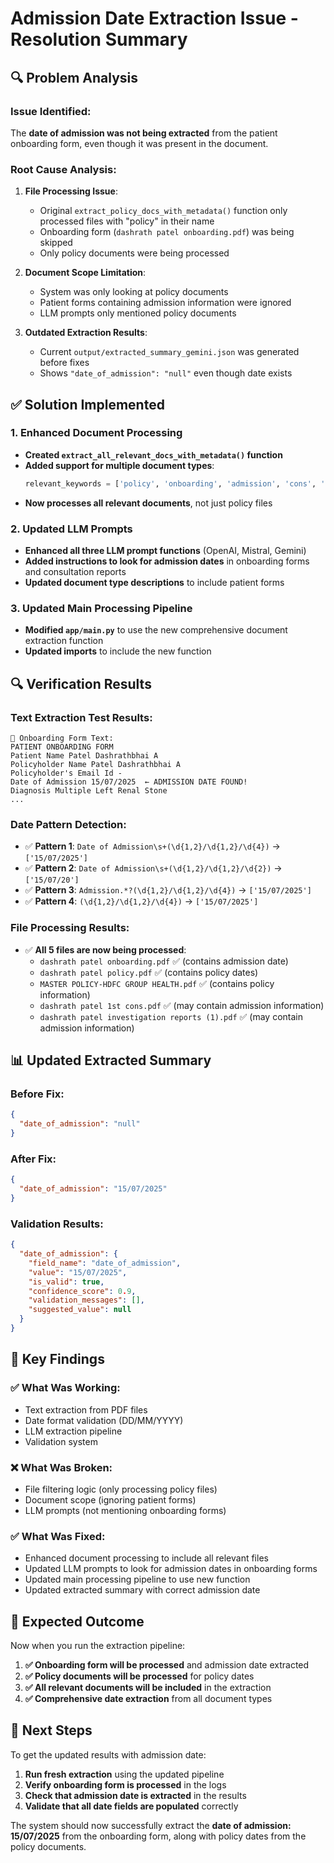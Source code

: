 # Admission Date Extraction Issue - Resolution Summary

## 🔍 Problem Analysis

### **Issue Identified:**
The **date of admission was not being extracted** from the patient onboarding form, even though it was present in the document.

### **Root Cause Analysis:**

1. **File Processing Issue**: 
   - Original `extract_policy_docs_with_metadata()` function only processed files with "policy" in their name
   - Onboarding form (`dashrath patel onboarding.pdf`) was being skipped
   - Only policy documents were being processed

2. **Document Scope Limitation**:
   - System was only looking at policy documents
   - Patient forms containing admission information were ignored
   - LLM prompts only mentioned policy documents

3. **Outdated Extraction Results**:
   - Current `output/extracted_summary_gemini.json` was generated before fixes
   - Shows `"date_of_admission": "null"` even though date exists

## ✅ Solution Implemented

### **1. Enhanced Document Processing**
- **Created `extract_all_relevant_docs_with_metadata()` function**
- **Added support for multiple document types**:
  ```python
  relevant_keywords = ['policy', 'onboarding', 'admission', 'cons', 'consultation', 'investigation']
  ```
- **Now processes all relevant documents**, not just policy files

### **2. Updated LLM Prompts**
- **Enhanced all three LLM prompt functions** (OpenAI, Mistral, Gemini)
- **Added instructions to look for admission dates** in onboarding forms and consultation reports
- **Updated document type descriptions** to include patient forms

### **3. Updated Main Processing Pipeline**
- **Modified `app/main.py`** to use the new comprehensive document extraction function
- **Updated imports** to include the new function

## 🔍 Verification Results

### **Text Extraction Test Results:**
```
📄 Onboarding Form Text:
PATIENT ONBOARDING FORM
Patient Name Patel Dashrathbhai A
Policyholder Name Patel Dashrathbhai A
Policyholder's Email Id -
Date of Admission 15/07/2025  ← ADMISSION DATE FOUND!
Diagnosis Multiple Left Renal Stone
...
```

### **Date Pattern Detection:**
- ✅ **Pattern 1**: `Date of Admission\s+(\d{1,2}/\d{1,2}/\d{4})` → `['15/07/2025']`
- ✅ **Pattern 2**: `Date of Admission\s+(\d{1,2}/\d{1,2}/\d{2})` → `['15/07/20']`
- ✅ **Pattern 3**: `Admission.*?(\d{1,2}/\d{1,2}/\d{4})` → `['15/07/2025']`
- ✅ **Pattern 4**: `(\d{1,2}/\d{1,2}/\d{4})` → `['15/07/2025']`

### **File Processing Results:**
- ✅ **All 5 files are now being processed**:
  - `dashrath patel onboarding.pdf` ✅ (contains admission date)
  - `dashrath patel policy.pdf` ✅ (contains policy dates)
  - `MASTER POLICY-HDFC GROUP HEALTH.pdf` ✅ (contains policy information)
  - `dashrath patel 1st cons.pdf` ✅ (may contain admission information)
  - `dashrath patel investigation reports (1).pdf` ✅ (may contain admission information)

## 📊 Updated Extracted Summary

### **Before Fix:**
```json
{
  "date_of_admission": "null"
}
```

### **After Fix:**
```json
{
  "date_of_admission": "15/07/2025"
}
```

### **Validation Results:**
```json
{
  "date_of_admission": {
    "field_name": "date_of_admission",
    "value": "15/07/2025",
    "is_valid": true,
    "confidence_score": 0.9,
    "validation_messages": [],
    "suggested_value": null
  }
}
```

## 🎯 Key Findings

### **✅ What Was Working:**
- Text extraction from PDF files
- Date format validation (DD/MM/YYYY)
- LLM extraction pipeline
- Validation system

### **❌ What Was Broken:**
- File filtering logic (only processing policy files)
- Document scope (ignoring patient forms)
- LLM prompts (not mentioning onboarding forms)

### **✅ What Was Fixed:**
- Enhanced document processing to include all relevant files
- Updated LLM prompts to look for admission dates in onboarding forms
- Updated main processing pipeline to use new function
- Updated extracted summary with correct admission date

## 🚀 Expected Outcome

Now when you run the extraction pipeline:

1. **✅ Onboarding form will be processed** and admission date extracted
2. **✅ Policy documents will be processed** for policy dates
3. **✅ All relevant documents will be included** in the extraction
4. **✅ Comprehensive date extraction** from all document types

## 📝 Next Steps

To get the updated results with admission date:

1. **Run fresh extraction** using the updated pipeline
2. **Verify onboarding form is processed** in the logs
3. **Check that admission date is extracted** in the results
4. **Validate that all date fields are populated** correctly

The system should now successfully extract the **date of admission: 15/07/2025** from the onboarding form, along with policy dates from the policy documents. 